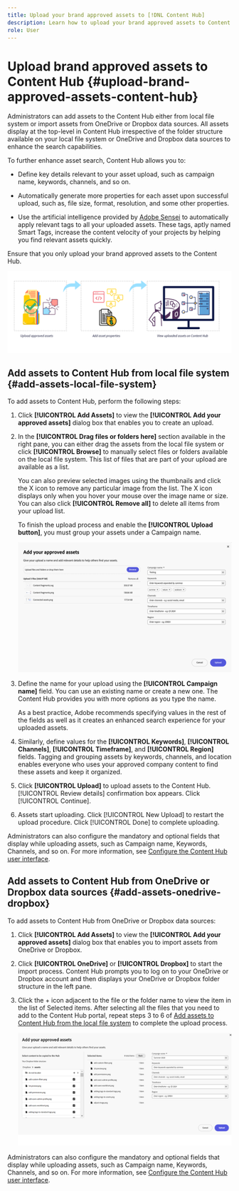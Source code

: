 ```yaml
---
title: Upload your brand approved assets to [!DNL Content Hub]
description: Learn how to upload your brand approved assets to Content Hub
role: User
---
```


# Upload brand approved assets to Content Hub {#upload-brand-approved-assets-content-hub}

Administrators can add assets to the Content Hub either from local file system or import assets from OneDrive or Dropbox data sources. All assets display at the top-level in Content Hub irrespective of the folder structure available on your local file system or OneDrive and Dropbox data sources to enhance the search capabilities.

To further enhance asset search, Content Hub allows you to:

* Define key details relevant to your asset upload, such as campaign name, keywords, channels, and so on. 

* Automatically generate more properties for each asset upon successful upload, such as, file size, format, resolution, and some other properties.

* Use the artificial intelligence provided by [Adobe Sensei](https://www.adobe.com/sensei.html) to automatically apply relevant tags to all your uploaded assets. These tags, aptly named Smart Tags, increase the content velocity of your projects by helping you find relevant assets quickly.

Ensure that you only upload your brand approved assets to the Content Hub.

![Upload brand approved assets](assets/upload-brand-approved-assets.png)

## Add assets to Content Hub from local file system {#add-assets-local-file-system}

To add assets to Content Hub, perform the following steps:

1. Click **[!UICONTROL Add Assets]** to view the **[!UICONTROL Add your approved assets]** dialog box that enables you to create an upload.

1. In the **[!UICONTROL Drag files or folders here]** section available in the right pane, you can either drag the assets from the local file system or click **[!UICONTROL Browse]** to manually select files or folders available on the local file system. This list of files that are part of your upload are available as a list. 

   
   You can also preview selected images using the thumbnails and click the X icon to remove any particular image from the list. The X icon displays only when you hover your mouse over the image name or size. You can also click **[!UICONTROL Remove all]** to delete all items from your upload list.

   To finish the upload process and enable the **[!UICONTROL Upload button]**, you must group your assets under a Campaign name.
   
   ![Upload assets to Content Hub](assets/upload-assets-content-hub.png)

1. Define the name for your upload using the **[!UICONTROL Campaign name]** field. You can use an existing name or create a new one. The Content Hub provides you with more options as you type the name. <!--You can define multiple Campaign names for your upload. While you are typing a name, either click anywhere else within the dialog box or press the `,` (Comma) key to register the name.-->

   As a best practice, Adobe recommends specifying values in the rest of the fields as well as it creates an enhanced search experience for your uploaded assets.

1. Similarly, define values for the **[!UICONTROL Keywords]**, **[!UICONTROL Channels]**, **[!UICONTROL Timeframe]**, and **[!UICONTROL Region]** fields. Tagging and grouping assets by keywords, channels, and location enables everyone who uses your approved company content to find these assets and keep it organized.

1. Click **[!UICONTROL Upload]** to upload assets to the Content Hub. [!UICONTROL Review details] confirmation box appears. Click [!UICONTROL Continue].

1. Assets start uploading. Click [!UICONTROL New Upload] to restart the upload procedure. Click [!UICONTROL Done] to complete uploading.

Administrators can also configure the mandatory and optional fields that display while uploading assets, such as Campaign name, Keywords, Channels, and so on. For more information, see [Configure the Content Hub user interface](configure-content-hub-ui-options.md#configure-upload-options-content-hub).


## Add assets to Content Hub from OneDrive or Dropbox data sources {#add-assets-onedrive-dropbox}

To add assets to Content Hub from OneDrive or Dropbox data sources:

1. Click **[!UICONTROL Add Assets]** to view the **[!UICONTROL Add your approved assets]** dialog box that enables you to import assets from OneDrive or Dropbox.

1. Click **[!UICONTROL OneDrive]** or **[!UICONTROL Dropbox]** to start the import process. Content Hub prompts you to log on to your OneDrive or Dropbox account and then displays your OneDrive or Dropbox folder structure in the left pane.

1. Click the + icon adjacent to the file or the folder name to view the item in the list of Selected items. After selecting all the files that you need to add to the Content Hub portal, repeat steps 3 to 6 of [Add assets to Content Hub from the local file system](#add-assets-local-file-system) to complete the upload process.

   ![Upload assets to Content Hub from OneDrive or Dropbox](assets/add-assets-onedrive-dropbox.png)

Administrators can also configure the mandatory and optional fields that display while uploading assets, such as Campaign name, Keywords, Channels, and so on. For more information, see [Configure the Content Hub user interface](configure-content-hub-ui-options.md#configure-upload-options-content-hub).

